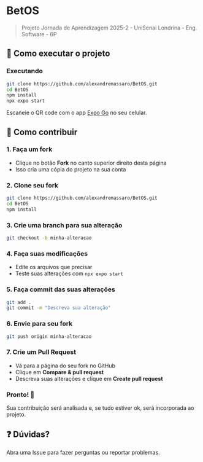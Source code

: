 # BetOS

> Projeto Jornada de Aprendizagem 2025-2 - UniSenai Londrina - Eng. Software - 6P

## 🚀 Como executar o projeto

### Executando
```bash
git clone https://github.com/alexandremassaro/BetOS.git
cd BetOS
npm install
npx expo start
```

Escaneie o QR code com o app [Expo Go](https://expo.dev/client) no seu celular.

## 🤝 Como contribuir

### 1. Faça um fork
- Clique no botão **Fork** no canto superior direito desta página
- Isso cria uma cópia do projeto na sua conta

### 2. Clone seu fork
```bash
git clone https://github.com/alexandremassaro/BetOS.git
cd BetOS
npm install
```

### 3. Crie uma branch para sua alteração
```bash
git checkout -b minha-alteracao
```

### 4. Faça suas modificações
- Edite os arquivos que precisar
- Teste suas alterações com `npx expo start`

### 5. Faça commit das suas alterações
```bash
git add .
git commit -m "Descreva sua alteração"
```

### 6. Envie para seu fork
```bash
git push origin minha-alteracao
```

### 7. Crie um Pull Request
- Vá para a página do seu fork no GitHub
- Clique em **Compare & pull request**
- Descreva suas alterações e clique em **Create pull request**

### Pronto! 🎉
Sua contribuição será analisada e, se tudo estiver ok, será incorporada ao projeto.

## ❓ Dúvidas?
Abra uma Issue para fazer perguntas ou reportar problemas.

